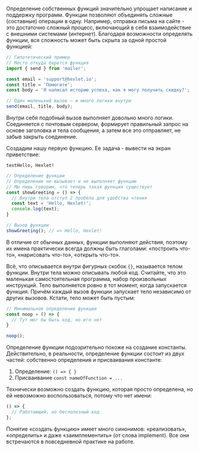 
Определение собственных функций значительно упрощает написание и поддержку программ. Функции позволяют объединять сложные (составные) операции в одну. Например, отправка письма на сайте - это достаточно сложный процесс, включающий в себя взаимодействие с внешними системами (интернет). Благодаря возможности определять функции, вся сложность может быть скрыта за одной простой функцией:

```javascript
// Гипотетический пример
// Место откуда берется функция
import { send } from 'mailer';

const email = 'support@hexlet.io';
const title = 'Помогите';
const body = 'Я написал историю успеха, как я могу получить скидку?';

// Один маленький вызов — и много логики внутри
send(email, title, body);
```

Внутри себя подобный вызов выполняет довольно много логики. Соединяется с почтовым сервером, формирует правильный запрос на основе заголовка и тела сообщения, а затем все это отправляет, не забыв закрыть соединение.

Создадим нашу первую функцию. Ее задача - вывести на экран приветствие:

```textHello, Hexlet!```

```javascript
// Определение функции
// Определение не вызывает и не выполняет функцию
// Мы лишь говорим, что теперь такая функция существует
const showGreeting = () => {
  // Внутри тела отступ 2 пробела для удобства чтения
  const text = 'Hello, Hexlet!';
  console.log(text);
}

// Вызов функции
showGreeting(); // => Hello, Hexlet!
```

В отличие от обычных данных, функции выполняют действия, поэтому их имена практически всегда должны быть глаголами: «построить что-то», «нарисовать что-то», «открыть что-то».

Всё, что описывается внутри фигурных скобок `{}`, называется телом функции. Внутри тела можно описывать любой код. Считайте, что это маленькая самостоятельная программа, набор произвольных инструкций. Тело выполняется ровно в тот момент, когда запускается функция. Причём каждый вызов функции запускает тело независимо от других вызовов. Кстати, тело может быть пустым:

```javascript
// Минимальное определение функции
const noop = () => {
  // Тут мог бы быть код, но его нет
}

noop();
```

Определение функции подозрительно похоже на создание константы. Действительно, в реальности, определение функции состоит из двух частей: собственно определения и присваивания константе:

1. Определение: `() => { }`
2. Присваивание `const nameOfFunction = ...`

Технически возможно создать функцию, которая просто определена, но ей невозможно воспользоваться, потому что нет имени:

```javascript
() => {
  // Работающий, но бесполезный код
};
```

Понятие «создать функцию» имеет много синонимов: «реализовать», «определить» и даже «заимплементить» (от слова implement). Все они встречаются в повседневной практике на работе.

